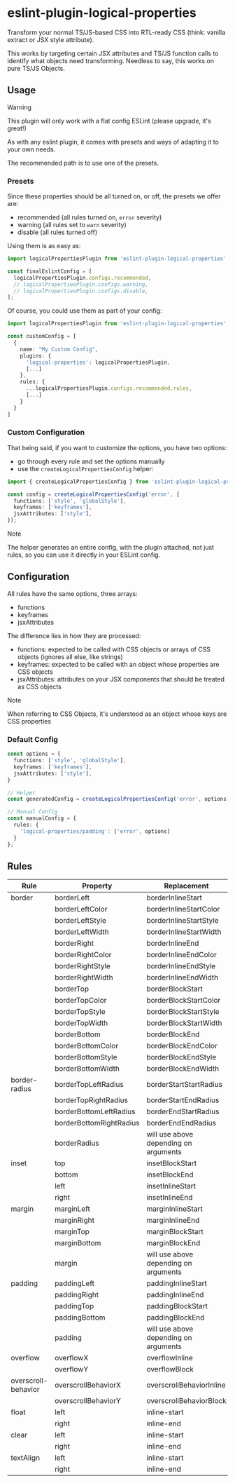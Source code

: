 # eslint-plugin-logical-properties

Transform your normal TS/JS-based CSS
into RTL-ready CSS (think: vanilla extract or JSX style attribute).

This works by targeting certain JSX attributes
and TS/JS function calls to identify what
objects need transforming. Needless to say, this works on pure TS/JS Objects.

## Usage

> [!WARNING]
> This plugin will only work with a flat config ESLint (please upgrade, it's great!)

As with any eslint plugin, it comes with presets
and ways of adapting it to your own needs.

The recommended path is to use one of the presets.

### Presets

Since these properties should be all turned on, or off, the presets we offer are:

- recommended (all rules turned on, `error` severity)
- warning (all rules set to `warn` severity)
- disable (all rules turned off)

Using them is as easy as:

```ts
import logicalPropertiesPlugin from 'eslint-plugin-logical-properties';

const finalEslintConfig = [
  logicalPropertiesPlugin.configs.recommended, 
  // logicalPropertiesPlugin.configs.warning, 
  // logicalPropertiesPlugin.configs.disable, 
];
```

Of course, you could use them as part of your config:

```ts
import logicalPropertiesPlugin from 'eslint-plugin-logical-properties';

const customConfig = [
  {
    name: "My Custom Config",
    plugins: {
      'logical-properties': logicalPropertiesPlugin,
      [...]
    },
    rules: {
      ...logicalPropertiesPlugin.configs.recommended.rules,
      [...]
    }
  }
]
```

### Custom Configuration

That being said, if you want to customize the options, you have two options:

- go through every rule and set the options manually
- use the `createLogicalPropertiesConfig` helper:

```ts
import { createLogicalPropertiesConfig } from 'eslint-plugin-logical-properties';

const config = createLogicalPropertiesConfig('error', {
  functions: ['style', 'globalStyle'],
  keyframes: ['keyframes'],
  jsxAttributes: ['style'],
});
```

> [!NOTE]
> The helper generates an entire config,
with the plugin attached, not just rules,
so you can use it directly in your ESLint config.

## Configuration

All rules have the same options, three arrays:

- functions
- keyframes
- jsxAttributes

The difference lies in how they are processed:

- functions: expected to be called with CSS objects
or arrays of CSS objects (ignores all else, like strings)
- keyframes: expected to be called with an object
whose properties are CSS objects
- jsxAttributes: attributes on your JSX components
that should be treated as CSS objects

> [!NOTE]
> When referring to CSS Objects, it's understood
as an object whose keys are CSS properties

### Default Config

```ts
const options = {
  functions: ['style', 'globalStyle'],
  keyframes: ['keyframes'],
  jsxAttributes: ['style'],
}

// Helper
const generatedConfig = createLogicalPropertiesConfig('error', options);

// Manual Config
const manualConfig = {
  rules: {
    'logical-properties/padding': ['error', options]
  }
};
```

## Rules

| Rule | Property | Replacement | Property | Value |
| --------------- | --------------- | --------------- | --- | --- |
| border | borderLeft | borderInlineStart | ✅ | ❌ |
| | borderLeftColor | borderInlineStartColor | ✅ | ❌ |
| | borderLeftStyle | borderInlineStartStyle | ✅ | ❌ |
| | borderLeftWidth | borderInlineStartWidth | ✅ | ❌ |
| | borderRight | borderInlineEnd | ✅ | ❌ |
| | borderRightColor | borderInlineEndColor | ✅ | ❌ |
| | borderRightStyle | borderInlineEndStyle | ✅ | ❌ |
| | borderRightWidth | borderInlineEndWidth | ✅ | ❌ |
| | borderTop | borderBlockStart | ✅ | ❌ |
| | borderTopColor | borderBlockStartColor | ✅ | ❌ |
| | borderTopStyle | borderBlockStartStyle | ✅ | ❌ |
| | borderTopWidth | borderBlockStartWidth | ✅ | ❌ |
| | borderBottom | borderBlockEnd | ✅ | ❌ |
| | borderBottomColor | borderBlockEndColor | ✅ | ❌ |
| | borderBottomStyle | borderBlockEndStyle | ✅ | ❌ |
| | borderBottomWidth | borderBlockEndWidth | ✅ | ❌ |
| border-radius | borderTopLeftRadius | borderStartStartRadius | ✅ | ❌ |
| | borderTopRightRadius | borderStartEndRadius | ✅ | ❌ |
| | borderBottomLeftRadius | borderEndStartRadius | ✅ | ❌ |
| | borderBottomRightRadius | borderEndEndRadius | ✅ | ❌ |
| | borderRadius | will use above depending on arguments | ✅ | ❌ |
| inset | top | insetBlockStart | ✅ | ❌ |
| | bottom | insetBlockEnd | ✅ | ❌   |
| | left | insetInlineStart | ✅ | ❌ |
| | right | insetInlineEnd | ✅ | ❌ |
| margin | marginLeft | marginInlineStart | ✅ | ❌ |
| | marginRight | marginInlineEnd | ✅ | ❌ |
| | marginTop | marginBlockStart | ✅ | ❌ |
| | marginBottom | marginBlockEnd | ✅ | ❌ |
| | margin | will use above depending on arguments | ✅ | ❌ |
| padding | paddingLeft | paddingInlineStart | ✅ | ❌ |
| | paddingRight | paddingInlineEnd | ✅ | ❌ |
| | paddingTop | paddingBlockStart | ✅ | ❌ |
| | paddingBottom | paddingBlockEnd | ✅ | ❌ |
| | padding | will use above depending on arguments | ✅ | ❌ |
| overflow | overflowX | overflowInline | ✅ | ❌ |
| | overflowY | overflowBlock | ✅ | ❌ |
| overscroll-behavior | overscrollBehaviorX | overscrollBehaviorInline | ✅ | ❌ |
| | overscrollBehaviorY | overscrollBehaviorBlock | ✅ | ❌ |
| float | left | inline-start | ❌ | ✅ |
| | right | inline-end | ❌ | ✅ |
| clear | left | inline-start | ❌ | ✅ |
| | right | inline-end | ❌ | ✅ |
| textAlign | left | inline-start | ❌ | ✅ |
| | right | inline-end | ❌ | ✅ |
